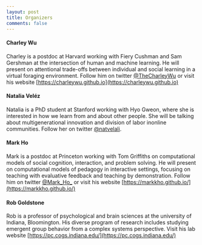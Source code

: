 ```yaml
---
layout: post
title: Organizers
comments: false
---
```


#### Charley Wu

Charley is a postdoc at Harvard working with Fiery Cushman and Sam Gershman at the intersection of human and machine learning. He will present on attentional trade-offs between individual and social learning in a virtual foraging environment. Follow him on twitter [@TheCharleyWu](https://twitter.com/TheCharleyWu) or visit his website [https://charleywu.github.io](https://charleywu.github.io)



#### Natalia Veléz

Natalia is a PhD student at Stanford working with Hyo Gweon, where she is interested in how we learn from and about other people. She will be talking about multigenerational innovation and division of labor inonline communities. Follow her on twitter [@natvelali](https://twitter.com/natvelali).


#### Mark Ho

Mark is a postdoc at Princeton working with Tom Griffiths on computational models of social cognition, interaction, and problem solving. He will present on computational models of pedagogy in interactive settings, focusing on teaching with evaluative feedback and teaching by demonstration. Follow him on twitter [@Mark_Ho_](https://twitter.com/Mark_Ho_) or visit his website [https://markkho.github.io/](https://markkho.github.io/)

#### Rob Goldstone

Rob is a professor of psychological and brain sciences at the university of Indiana, Bloomington. His diverse program of research includes studying emergent group behavior from a complex systems perspective. Visit his lab website [https://pc.cogs.indiana.edu/](https://pc.cogs.indiana.edu/)

